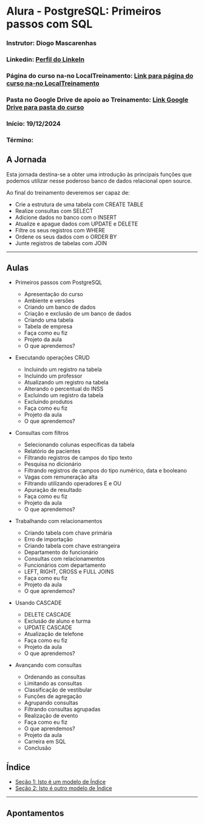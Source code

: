 # Alura - PostgreSQL: Primeiros passos com SQL

### **Instrutor**: Diogo Mascarenhas
### **Linkedin**: [Perfil do LinkeIn](ColeAquiLinkPaginaPerfilLinkedinInstrutor)
### **Página do curso na-no LocalTreinamento**: [Link para página do curso na-no LocalTreinamento](ColeAquiLinkPaginaLocalTreinamento)
### **Pasta no Google Drive de apoio ao Treinamento**: [Link Google Drive para pasta do curso](ColeAquiLinkPaginaPastaApoioTreinamento)
### **Início**: 19/12/2024
### **Término**: 

## A Jornada

Esta jornada destina-se a obter uma introdução às principais funções que podemos utilizar nesse poderoso banco de dados relacional open source.

Ao final do treinamento deveremos ser capaz de:

- Crie a estrutura de uma tabela com CREATE TABLE
- Realize consultas com SELECT
- Adicione dados no banco com o INSERT
- Atualize e apague dados com UPDATE e DELETE
- Filtre os seus registros com WHERE
- Ordene os seus dados com o ORDER BY
- Junte registros de tabelas com JOIN

---

## Aulas

- Primeiros passos com PostgreSQL
  - Apresentação do curso
  - Ambiente e versões
  - Criando um banco de dados
  - Criação e exclusão de um banco de dados
  - Criando uma tabela
  - Tabela de empresa
  - Faça como eu fiz
  - Projeto da aula
  - O que aprendemos?

- Executando operações CRUD
  - Incluindo um registro na tabela
  - Incluindo um professor
  - Atualizando um registro na tabela
  - Alterando o percentual do INSS
  - Excluindo um registro da tabela
  - Excluindo produtos
  - Faça como eu fiz
  - Projeto da aula
  - O que aprendemos?

- Consultas com filtros
  - Selecionando colunas específicas da tabela
  - Relatório de pacientes
  - Filtrando registros de campos do tipo texto
  - Pesquisa no dicionário
  - Filtrando registros de campos do tipo numérico, data e booleano
  - Vagas com remuneração alta
  - Filtrando utilizando operadores E e OU
  - Apuração de resultado
  - Faça como eu fiz
  - Projeto da aula
  - O que aprendemos?

- Trabalhando com relacionamentos
  - Criando tabela com chave primária
  - Erro de importação
  - Criando tabela com chave estrangeira
  - Departamento do funcionário
  - Consultas com relacionamentos
  - Funcionários com departamento
  - LEFT, RIGHT, CROSS e FULL JOINS
  - Faça como eu fiz
  - Projeto da aula
  - O que aprendemos?

- Usando CASCADE
  - DELETE CASCADE
  - Exclusão de aluno e turma
  - UPDATE CASCADE
  - Atualização de telefone
  - Faça como eu fiz
  - Projeto da aula
  - O que aprendemos?

- Avançando com consultas
  - Ordenando as consultas
  - Limitando as consultas
  - Classificação de vestibular
  - Funções de agregação
  - Agrupando consultas
  - Filtrando consultas agrupadas
  - Realização de evento
  - Faça como eu fiz
  - O que aprendemos?
  - Projeto da aula
  - Carreira em SQL
  - Conclusão

## Índice

- [Seção 1: Isto é um modelo de Índice](#seção-1-isto-é-um-modelo-de-índice)
- [Seção 2: Isto é outro modelo de Índice](#seção-2-isto-é-outro-modelo-de-índice)

---

## Apontamentos


